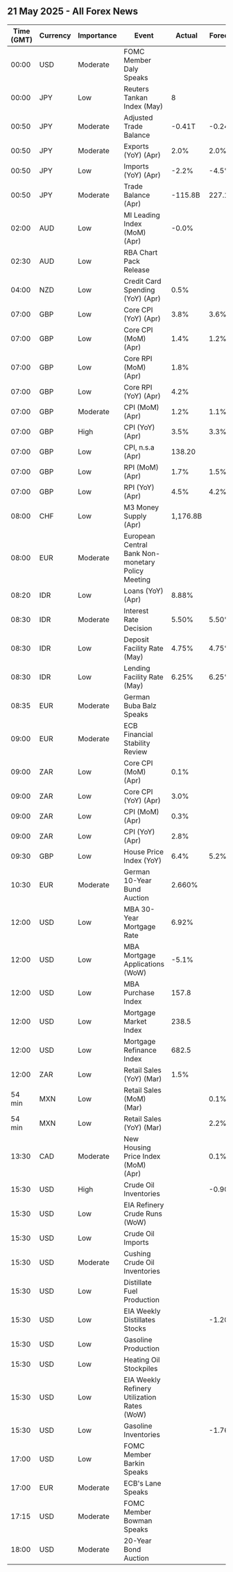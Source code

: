 ## 21 May 2025 - All Forex News

| Time (GMT) | Currency | Importance | Event | Actual | Forecast | Previous |
|------|----------|------------|-------|--------|----------|----------|
| 00:00 | USD | Moderate | FOMC Member Daly Speaks |  |  |  |
| 00:00 | JPY | Low | Reuters Tankan Index (May) | 8 |  | 9 |
| 00:50 | JPY | Moderate | Adjusted Trade Balance | -0.41T | -0.24T | -0.29T |
| 00:50 | JPY | Moderate | Exports (YoY) (Apr) | 2.0% | 2.0% | 4.0% |
| 00:50 | JPY | Low | Imports (YoY) (Apr) | -2.2% | -4.5% | 1.8% |
| 00:50 | JPY | Moderate | Trade Balance (Apr) | -115.8B | 227.1B | 559.4B |
| 02:00 | AUD | Low | MI Leading Index (MoM) (Apr) | -0.0% |  | -0.2% |
| 02:30 | AUD | Low | RBA Chart Pack Release |  |  |  |
| 04:00 | NZD | Low | Credit Card Spending (YoY) (Apr) | 0.5% |  | 0.7% |
| 07:00 | GBP | Low | Core CPI (YoY) (Apr) | 3.8% | 3.6% | 3.4% |
| 07:00 | GBP | Low | Core CPI (MoM) (Apr) | 1.4% | 1.2% | 0.5% |
| 07:00 | GBP | Low | Core RPI (MoM) (Apr) | 1.8% |  | 0.3% |
| 07:00 | GBP | Low | Core RPI (YoY) (Apr) | 4.2% |  | 2.8% |
| 07:00 | GBP | Moderate | CPI (MoM) (Apr) | 1.2% | 1.1% | 0.3% |
| 07:00 | GBP | High | CPI (YoY) (Apr) | 3.5% | 3.3% | 2.6% |
| 07:00 | GBP | Low | CPI, n.s.a (Apr) | 138.20 |  | 136.50 |
| 07:00 | GBP | Low | RPI (MoM) (Apr) | 1.7% | 1.5% | 0.3% |
| 07:00 | GBP | Low | RPI (YoY) (Apr) | 4.5% | 4.2% | 3.2% |
| 08:00 | CHF | Low | M3 Money Supply (Apr) | 1,176.8B |  | 1,170.6B |
| 08:00 | EUR | Moderate | European Central Bank Non-monetary Policy Meeting |  |  |  |
| 08:20 | IDR | Low | Loans (YoY) (Apr) | 8.88% |  | 9.16% |
| 08:30 | IDR | Moderate | Interest Rate Decision | 5.50% | 5.50% | 5.75% |
| 08:30 | IDR | Low | Deposit Facility Rate (May) | 4.75% | 4.75% | 5.00% |
| 08:30 | IDR | Low | Lending Facility Rate (May) | 6.25% | 6.25% | 6.50% |
| 08:35 | EUR | Moderate | German Buba Balz Speaks |  |  |  |
| 09:00 | EUR | Moderate | ECB Financial Stability Review |  |  |  |
| 09:00 | ZAR | Low | Core CPI (MoM) (Apr) | 0.1% |  | 0.5% |
| 09:00 | ZAR | Low | Core CPI (YoY) (Apr) | 3.0% |  | 3.1% |
| 09:00 | ZAR | Low | CPI (MoM) (Apr) | 0.3% |  | 0.4% |
| 09:00 | ZAR | Low | CPI (YoY) (Apr) | 2.8% |  | 2.7% |
| 09:30 | GBP | Low | House Price Index (YoY) | 6.4% | 5.2% | 5.4% |
| 10:30 | EUR | Moderate | German 10-Year Bund Auction | 2.660% |  | 2.470% |
| 12:00 | USD | Low | MBA 30-Year Mortgage Rate | 6.92% |  | 6.86% |
| 12:00 | USD | Low | MBA Mortgage Applications (WoW) | -5.1% |  | 1.1% |
| 12:00 | USD | Low | MBA Purchase Index | 157.8 |  | 166.5 |
| 12:00 | USD | Low | Mortgage Market Index | 238.5 |  | 251.2 |
| 12:00 | USD | Low | Mortgage Refinance Index | 682.5 |  | 718.1 |
| 12:00 | ZAR | Low | Retail Sales (YoY) (Mar) | 1.5% |  | 4.1% |
| 54 min | MXN | Low | Retail Sales (MoM) (Mar) |  | 0.1% | 0.2% |
| 54 min | MXN | Low | Retail Sales (YoY) (Mar) |  | 2.2% | -1.1% |
| 13:30 | CAD | Moderate | New Housing Price Index (MoM) (Apr) |  | 0.1% | 0.0% |
| 15:30 | USD | High | Crude Oil Inventories |  | -0.900M | 3.454M |
| 15:30 | USD | Low | EIA Refinery Crude Runs (WoW) |  |  | 0.330M |
| 15:30 | USD | Low | Crude Oil Imports |  |  | 0.422M |
| 15:30 | USD | Moderate | Cushing Crude Oil Inventories |  |  | -1.069M |
| 15:30 | USD | Low | Distillate Fuel Production |  |  | -0.069M |
| 15:30 | USD | Low | EIA Weekly Distillates Stocks |  | -1.200M | -3.155M |
| 15:30 | USD | Low | Gasoline Production |  |  | -0.327M |
| 15:30 | USD | Low | Heating Oil Stockpiles |  |  | 0.292M |
| 15:30 | USD | Low | EIA Weekly Refinery Utilization Rates (WoW) |  |  | 1.2% |
| 15:30 | USD | Low | Gasoline Inventories |  | -1.760M | -1.022M |
| 17:00 | USD | Low | FOMC Member Barkin Speaks |  |  |  |
| 17:00 | EUR | Moderate | ECB's Lane Speaks |  |  |  |
| 17:15 | USD | Moderate | FOMC Member Bowman Speaks |  |  |  |
| 18:00 | USD | Moderate | 20-Year Bond Auction |  |  | 4.810% |
